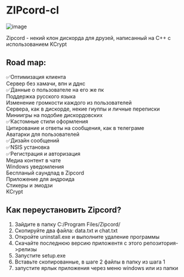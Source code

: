 # ZIPcord-cl

![image](https://github.com/user-attachments/assets/73cea5ec-bd60-48ef-92af-389979f6faea)


Zipcord - некий клон дискорда для друзей, написанный на C++ с использованием KCrypt<br/>

## Road map:
✅Оптимизация клиента<br/>
Сервер без хамачи, впн и дднс<br/>
✅Данные о пользователе на его же пк<br/>
Поддержка русского языка<br/>
Изменение громкости каждого из пользователей<br/>
Сервера, как в дискорде, некие гиуппы и личные переписки<br/>
Миниигры на подобие дискордовских<br/>
✅Кастомные стили оформления<br/>
Цитирование и ответы на сообщения, как в телеграме<br/>
Аватарки для пользователей<br/>
✅Дизайн сообщений<br/>
✅NSIS установка<br/>
✅Регистрация и авторизация<br/>
Медиа контент в чате<br/>
Windows уведомления<br/>
Беспланый саундпад в Zipcord<br/>
Приложение для андроида<br/>
Стикеры и эмодзи<br/>
KCrypt

## Как переустановить Zipcord?
1) Зайдите в папку C:/Program Files/Zipcord/
2) Скопируйте два файла: data.txt и chat.txt
3) Откройте uninstall.exe и выполните удаление программы 
4) Скачайте последнюю версию приложентя с этого репозитория->релизы
5) Запустите setup.exe 
6) Вставьте скопированные, в шаге 2 файлы в папку из шага 1
7) запустите ярлык приложения через меню windows или из папки
